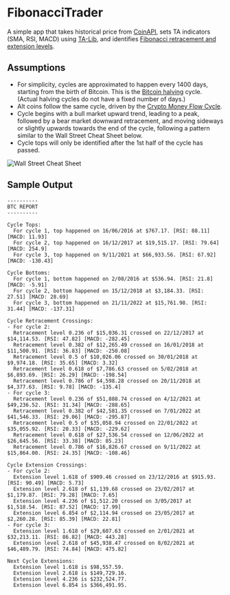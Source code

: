 # FibonacciTrader

A simple app that takes historical price from [CoinAPI](https://docs.coinapi.io/), sets TA indicators (SMA, RSI, MACD) using [TA-Lib](https://ta-lib.org/), and identifies [Fibonacci retracement and extension levels](https://www.investopedia.com/terms/f/fibonacciextensions.asp).

## Assumptions

- For simplicity, cycles are approximated to happen every 1400 days, starting from the birth of Bitcoin. This is the [Bitcoin halving](https://www.investopedia.com/bitcoin-halving-4843769) cycle. (Actual halving cycles do not have a fixed number of days.)
- Alt coins follow the same cycle, driven by the [Crypto Money Flow Cycle](https://rektcapital.substack.com/p/crypto-money-flow-cycle).
- Cycle begins with a bull market upward trend, leading to a peak, followed by a bear market downward retracement, and moving sideways or slightly upwards towards the end of the cycle, following a pattern similar to the Wall Street Cheat Sheet below.
- Cycle tops will only be identified after the 1st half of the cycle has passed.

![Wall Street Cheat Sheet](https://i.pinimg.com/736x/32/c7/39/32c739ad0296dcb687a34de1df8f9f03.jpg)

## Sample Output

    ----------
    BTC REPORT
    ----------

    Cycle Tops:
      For cycle 1, top happened on 16/06/2016 at $767.17. [RSI: 88.11] [MACD: 11.93]
      For cycle 2, top happened on 16/12/2017 at $19,515.17. [RSI: 79.64] [MACD: 254.9]
      For cycle 3, top happened on 9/11/2021 at $66,933.56. [RSI: 67.92] [MACD: -130.43]

    Cycle Bottoms:
      For cycle 1, bottom happened on 2/08/2016 at $536.94. [RSI: 21.8] [MACD: -5.91]
      For cycle 2, bottom happened on 15/12/2018 at $3,184.33. [RSI: 27.51] [MACD: 28.69]
      For cycle 3, bottom happened on 21/11/2022 at $15,761.98. [RSI: 31.44] [MACD: -137.31]

    Cycle Retracement Crossings:
    - For cycle 2:
      Retracement level 0.236 of $15,036.31 crossed on 22/12/2017 at $14,114.53. [RSI: 47.82] [MACD: -282.45]
      Retracement level 0.382 of $12,265.49 crossed on 16/01/2018 at $11,500.91. [RSI: 36.83] [MACD: -250.08]
      Retracement level 0.5 of $10,026.06 crossed on 30/01/2018 at $9,974.18. [RSI: 35.65] [MACD: 3.32]
      Retracement level 0.618 of $7,786.63 crossed on 5/02/2018 at $6,893.69. [RSI: 26.29] [MACD: -198.54]
      Retracement level 0.786 of $4,598.28 crossed on 20/11/2018 at $4,377.63. [RSI: 9.78] [MACD: -135.4]
    - For cycle 3:
      Retracement level 0.236 of $51,888.74 crossed on 4/12/2021 at $49,236.52. [RSI: 31.34] [MACD: -288.65]
      Retracement level 0.382 of $42,581.35 crossed on 7/01/2022 at $41,546.33. [RSI: 29.06] [MACD: -295.87]
      Retracement level 0.5 of $35,058.94 crossed on 22/01/2022 at $35,055.92. [RSI: 20.33] [MACD: -229.62]
      Retracement level 0.618 of $27,536.54 crossed on 12/06/2022 at $26,645.56. [RSI: 33.38] [MACD: 85.23]
      Retracement level 0.786 of $16,826.67 crossed on 9/11/2022 at $15,864.00. [RSI: 24.35] [MACD: -108.46]

    Cycle Extension Crossings:
    - For cycle 2:
      Extension level 1.618 of $909.46 crossed on 23/12/2016 at $915.93. [RSI: 90.49] [MACD: 5.73]
      Extension level 2.618 of $1,139.68 crossed on 23/02/2017 at $1,179.87. [RSI: 79.28] [MACD: 7.65]
      Extension level 4.236 of $1,512.20 crossed on 3/05/2017 at $1,518.54. [RSI: 87.52] [MACD: 17.99]
      Extension level 6.854 of $2,114.94 crossed on 23/05/2017 at $2,260.28. [RSI: 85.39] [MACD: 22.81]
    - For cycle 3:
      Extension level 1.618 of $29,607.63 crossed on 2/01/2021 at $32,213.11. [RSI: 86.82] [MACD: 443.28]
      Extension level 2.618 of $45,938.47 crossed on 8/02/2021 at $46,489.79. [RSI: 74.84] [MACD: 475.82]

    Next Cycle Extensions:
      Extension level 1.618 is $98,557.59.
      Extension level 2.618 is $149,729.16.
      Extension level 4.236 is $232,524.77.
      Extension level 6.854 is $366,491.95.
